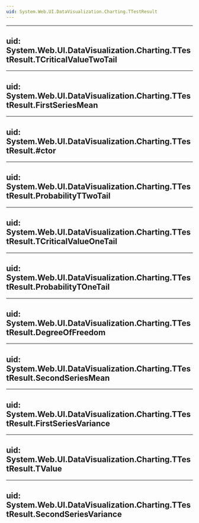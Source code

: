 ```yaml
---
uid: System.Web.UI.DataVisualization.Charting.TTestResult
---
```


---
uid: System.Web.UI.DataVisualization.Charting.TTestResult.TCriticalValueTwoTail
---

---
uid: System.Web.UI.DataVisualization.Charting.TTestResult.FirstSeriesMean
---

---
uid: System.Web.UI.DataVisualization.Charting.TTestResult.#ctor
---

---
uid: System.Web.UI.DataVisualization.Charting.TTestResult.ProbabilityTTwoTail
---

---
uid: System.Web.UI.DataVisualization.Charting.TTestResult.TCriticalValueOneTail
---

---
uid: System.Web.UI.DataVisualization.Charting.TTestResult.ProbabilityTOneTail
---

---
uid: System.Web.UI.DataVisualization.Charting.TTestResult.DegreeOfFreedom
---

---
uid: System.Web.UI.DataVisualization.Charting.TTestResult.SecondSeriesMean
---

---
uid: System.Web.UI.DataVisualization.Charting.TTestResult.FirstSeriesVariance
---

---
uid: System.Web.UI.DataVisualization.Charting.TTestResult.TValue
---

---
uid: System.Web.UI.DataVisualization.Charting.TTestResult.SecondSeriesVariance
---
